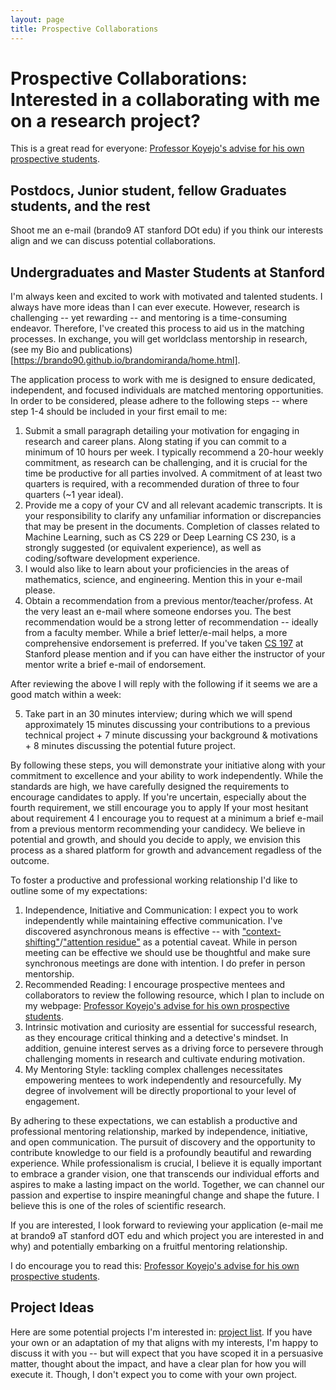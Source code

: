 ```yaml
---
layout: page
title: Prospective Collaborations
---
```


# Prospective Collaborations: Interested in a collaborating with me on a research project?

This is a great read for everyone: [Professor Koyejo's advise for his own prospective students](https://cs.stanford.edu/~sanmi/preparation.html).

## Postdocs, Junior student, fellow Graduates students, and the rest 

Shoot me an e-mail (brando9 AT stanford DOt edu) if you think our interests align and we can discuss potential collaborations.

## Undergraduates and Master Students at Stanford

I'm always keen and excited to work with motivated and talented students. 
I always have more ideas than I can ever execute. 
However, research is challenging -- yet rewarding -- and mentoring is a time-consuming endeavor. 
Therefore, I've created this process to aid us in the matching processes.
In exchange, you will get worldclass mentorship in research, (see my Bio and publications)[https://brando90.github.io/brandomiranda/home.html].

The application process to work with me is designed to ensure dedicated, independent, and focused individuals are matched mentoring opportunities.
In order to be considered, please adhere to the following steps 
-- where step 1-4 should be included in your first email to me:

1. Submit a small paragraph detailing your motivation for engaging in research and career plans. Along stating if you can commit to a minimum of 10 hours per week. I typically recommend a 20-hour weekly commitment, as research can be challenging, and it is crucial for the time be productive for all parties involved. A commitment of at least two quarters is required, with a recommended duration of three to four quarters (~1 year ideal).
2. Provide me a copy of your CV and all relevant academic transcripts. It is your responsibility to clarify any unfamiliar information or discrepancies that may be present in the documents. Completion of classes related to Machine Learning, such as CS 229 or Deep Learning CS 230, is a strongly suggested (or equivalent experience), as well as coding/software development experience.
3. I would also like to learn about your proficiencies in the areas of mathematics, science, and engineering. Mention this in your e-mail please. 
4. Obtain a recommendation from a previous mentor/teacher/profess. At the very least an e-mail where someone endorses you. The best recommendation would be a strong letter of recommendation -- ideally from a faculty member. While a brief letter/e-mail helps, a more comprehensive endorsement is preferred. If you've taken [CS 197](https://web.stanford.edu/class/cs197/) at Stanford please mention and if you can have either the instructor of your mentor write a brief e-mail of endorsement.

After reviewing the above I will reply with the following if it seems we are a good match within a week:

5. Take part in an 30 minutes interview; during which we will spend approximately 15 minutes discussing your contributions to a previous technical project + 7 minute discussing your background & motivations + 8 minutes discussing the potential future project.

By following these steps, you will demonstrate your initiative along with your commitment to excellence and your ability to work independently.
While the standards are high, we have carefully designed the requirements to encourage candidates to apply. 
If you're uncertain, especially about the fourth requirement, we still encourage you to apply 
If your most hesitant about requirement 4 I encourage you to request at a minimum a brief e-mail from a previous mentorm recommending your candidecy. 
We believe in potential and growth, and should you decide to apply, we envision this process as a shared platform for growth and advancement regadless of the outcome.

To foster a productive and professional working relationship I'd like to outline some of my expectations:

1. Independence, Initiative and Communication: I expect you to work independently while maintaining effective communication. I've discovered asynchronous means is effective -- with ["context-shifting"](https://calnewport.com/a-productivity-lesson-from-a-classic-arcade-game/)/["attention residue"](https://www.sciencedirect.com/science/article/pii/S0749597809000399) as a potential caveat. While in person meeting can be effective we should use be thoughtful and make sure synchronous meetings are done with intention. I do prefer in person mentorship. 
2. Recommended Reading: I encourage prospective mentees and collaborators to review the following resource, which I plan to include on my webpage: [Professor Koyejo's advise for his own prospective students](https://cs.stanford.edu/~sanmi/preparation.html). 
3. Intrinsic motivation and curiosity are essential for successful research, as they encourage critical thinking and a detective's mindset. In addition, genuine interest serves as a driving force to persevere through challenging moments in research and cultivate enduring motivation.
4. My Mentoring Style: tackling complex challenges necessitates empowering mentees to work independently and resourcefully. My degree of involvement will be directly proportional to your level of engagement.  

[//]: # (Consequently, I expect you to operate independently and optimize the use of available resources. Meetings will typically be ideally held once every one to two weeks, with a focus on efficient asynchronous communication. It is crucial that you capitalize on the wealth of resources at Stanford. To illustrate the importance of independence, my intervention in debugging your code will be limited and sparing. I do recommend to use GPT-4 and always verify it's output rigorously. )

By adhering to these expectations, we can establish a productive and professional mentoring relationship, marked by independence, initiative, and open communication.
The pursuit of discovery and the opportunity to contribute knowledge to our field is a profoundly beautiful and rewarding experience. 
While professionalism is crucial, I believe it is equally important to embrace a grander vision, one that transcends our individual efforts and aspires to make a lasting impact on the world. 
Together, we can channel our passion and expertise to inspire meaningful change and shape the future. I believe this is one of the roles of scientific research.

If you are interested, I look forward to reviewing your application (e-mail me at brando9 aT stanford dOT edu and which project you are interested in and why) and potentially embarking on a fruitful mentoring relationship.

I do encourage you to read this: [Professor Koyejo's advise for his own prospective students](https://cs.stanford.edu/~sanmi/preparation.html).

## Project Ideas

Here are some potential projects I'm interested in: [project list](https://docs.google.com/document/d/1HBBmEKb2JJrhWab5Chnadpru_z_ZHF-1i28tKIXlq-U/edit?usp=sharing).
If you have your own or an adaptation of my that aligns with my interests, I'm happy to discuss it with you -- 
but  will expect that you have scoped it in a persuasive matter, thought about the impact, and have a clear plan for how you will execute it.
Though, I don't expect you to come with your own project. 

[//]: # (Hi everyone,)

[//]: # ()
[//]: # (The lab I am part of has project openings for research collaborations with master students, taken for class credit. If you are interested e-mail brando9@stanford.edu and rschaef@stanford.edu with your CV & &#40;unofficial&#41; transcript, a small paragraph explaining your career plans/why you're interested in doing research, and also a time with us to schedule a 15-minute interview &#40;ideally in the late afternoon&#41;.)

[//]: # ()
[//]: # (https://docs.google.com/document/d/15YbR5tf2zqPwjYyb3KpyDKCUH5YLSqfVo8nwWIzkXsY/edit?usp=sharing)


<!-- 4. Participate in a technical interview, which will consist of a 15-minute discussion about a question related to your project, followed by a 15-minute coding interview based on the style of "Cracking the Coding Interview." Alternatively, you may opt for a week or two week long interview mini-project related to your research project. Including describing your past technical projects and technical contributions. -->
